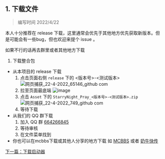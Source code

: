 ## 1. 下载文件
> 编写时间 2022/4/22

本人十分推荐在 release 下载，这里通常会优先于其他地方优先获取新版本。但是可能会有一些bug，但也欢迎来提个 issue 。

如果不行的话再去群里或者其他地方下载

1. 下载整合包
- 从本项目的 release 下载
  1. 点击页面右侧 `release` 下的 <版本号>-<测试版本> 
  ![网页捕获_22-4-2022_65146_github com](https://user-images.githubusercontent.com/71167373/164619735-38d3c0f6-b11e-4150-820b-e6121ad5ab07.jpeg)
  2. 拉至页面最底端
  ![image](https://user-images.githubusercontent.com/71167373/164621940-f024ffa8-253c-4193-8787-f051a48fa11f.png)
  3. 点击 `Asset` 下的 `StarryNight_Pray_<版本号>-<测试版本>.zip`
  ![网页捕获_22-4-2022_749_github com](https://user-images.githubusercontent.com/71167373/164622970-acea5ef3-3e0d-4ce2-a5ab-c4a7134c08b5.jpeg)
  4. 等待下载
- 从我们的 QQ 群下载
  1. 加入 QQ 群 [664266845](https://jq.qq.com/?_wv=1027&k=KAJoy57r)
  2. 等待审核
  3. 在文件菜单找到
- 你也可以在mcbbs下载或其他人分享的地方下载
  如 [MCBBS](https://www.mcbbs.net/thread-1323610-1-1.html) 或者 [奶牛快传](https://cowtransfer.com/s/78fab01a73a54d)

[下一篇：下载启动器](./2.下载启动器.md)
